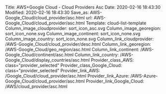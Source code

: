 Title: AWS+Google Cloud - Cloud Providers Asc
Date: 2020-02-16 18:43:30
Modified: 2020-02-16 18:43:30
Save_as: AWS-Google_Cloud/cloud_provider/asc.html
url: AWS-Google_Cloud/cloud_provider/asc.html
Template: cloud-list-template
Column_image_cloudprovider: sort_icon_asc.svg
Column_image_georegion: sort_icon_none.svg
Column_image_continent: sort_icon_none.svg
Column_image_country: sort_icon_none.svg
Column_link_cloudprovider: /AWS-Google_Cloud/cloud_provider/desc.html
Column_link_georegion: /AWS-Google_Cloud/geo_region/asc.html
Column_link_continent: /AWS-Google_Cloud/continent/asc.html
Column_link_country: /AWS-Google_Cloud/display_countries/asc.html
Provider_class_AWS: class="provider_selected"
Provider_class_Google_Cloud: class="provider_selected"
Provider_link_AWS: /Google_Cloud/cloud_provider/asc.html
Provider_link_Azure: /AWS-Azure-Google_Cloud/cloud_provider/asc.html
Provider_link_Google_Cloud: /AWS/cloud_provider/asc.html